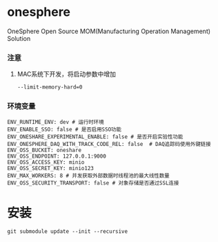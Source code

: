 # onesphere

OneSphere Open Source MOM(Manufacturing Operation Management) Solution

### 注意

1. MAC系统下开发，将启动参数中增加
    ```bash
    --limit-memory-hard=0
    
    ```

### 环境变量

```shell
ENV_RUNTIME_ENV: dev # 运行时环境
ENV_ENABLE_SSO: false # 是否启用SSO功能
ENV_ONESHARE_EXPERIMENTAL_ENABLE: false # 是否开启实验性功能
ENV_ONESPHERE_DAQ_WITH_TRACK_CODE_REL: false  # DAQ追踪码使用外键链接
ENV_OSS_BUCKET: oneshare
ENV_OSS_ENDPOINT: 127.0.0.1:9000
ENV_OSS_ACCESS_KEY: minio
ENV_OSS_SECRET_KEY: minio123
ENV_MAX_WORKERS: 8 # 并发获取外部数据时线程池的最大线性数量
ENV_OSS_SECURITY_TRANSPORT: false # 对象存储是否通过SSL连接

```

# 安装

```shell
git submodule update --init --recursive

```